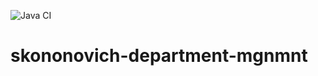 ![Java CI](https://github.com/Brest-Java-Course-2020/skononovich-department-mgnmnt/workflows/Java%20CI/badge.svg)
# skononovich-department-mgnmnt
